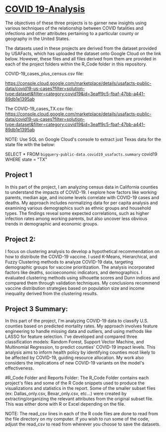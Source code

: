 # <ins> COVID 19-Analysis </ins>

The objectives of these three projects is to garner new insights using various techniques of the relationship between COVID fatalities and infections and other attributes pertaining to a particular county or geography in the United States. 

The datasets used in these projects are derived from the dataset provided by USAFacts, which has uploaded the dataset onto Google Cloud on the link below. However, these files and all files derived from them are provided in each of the project folders within the R_Code folder in this repository. 


COVID-19_cases_plus_census.csv file:

https://console.cloud.google.com/marketplace/details/usafacts-public-data/covid19-us-cases?filter=solution-type:dataset&filter=category:covid19&id=3eaff9c5-fbaf-47bb-a441-89db1e1395ab

The COVID-19_cases_TX.csv file:
https://console.cloud.google.com/marketplace/details/usafacts-public-data/covid19-us-cases?filter=solution-type:dataset&filter=category:covid19&id=3eaff9c5-fbaf-47bb-a441-89db1e1395ab

NOTE: Use SQL on Google Cloud's console to extract just Texas data for the state file with the below:

SELECT *
FROM `bigquery-public-data.covid19_usafacts.summary` covid19 WHERE state = "TX"



## Project 1
In this part of the project, I am analyzing census data in California counties to understand the impacts of COVID-19. I explore how factors like working parents, median age, and income levels correlate with COVID-19 cases and deaths. My approach includes normalizing data for per capita analysis and examining various demographics such as ethnic groups and household types. The findings reveal some expected correlations, such as higher infection rates among working parents, but also uncover less obvious trends in demographic and economic groups.


## Project 2:
I focus on clustering analysis to develop a hypothetical recommendation on how to distribute the COVID-19 vaccine. I used K-Means, Hierarchical, and Fuzzy Clustering methods to analyze COVID-19 data, targeting demographic groups for vaccine prioritization. The analysis incorporated factors like deaths, socioeconomic indicators, and demographics. I evaluated clustering methods using silhouette scores and Dunn indices and compared them through validation techniques. My conclusions recommend vaccine distribution strategies based on population size and income inequality derived from the clustering results.

## Project 3 Summary:
In this part of the project, I'm analyzing COVID-19 data to classify U.S. counties based on predicted mortality rates. My approach involves feature engineering to handle missing data and outliers, and using methods like LASSO for feature selection. I've developed and compared three classification models: Random Forest, Support Vector Machine, and Multinomial Regression, to predict counties' COVID-19 impact levels. This analysis aims to inform health policy by identifying counties most likely to be affected by COVID-19, guiding resource allocation. My work also considers the implications of new COVID-19 variants on the model's effectiveness.




#R_Code Folder and Reports Folder:
The R_Code Folder contains each project's files and some of the R Code snippets used to produce the visualizations and statistics in the report. Some of the smaller subset files (ex: Dallas_only.csv, Bexar_only.csv, etc...) were created by extracting/organizing the relevant attributes from the original subset file. This was either done with R or Excel depending on the file.

NOTE: The read_csv lines in each of the R code files are done to read from the file directory on my computer. If you wish to run some of the code, adjust the read_csv to read from wherever you choose to save the datasets. 

















